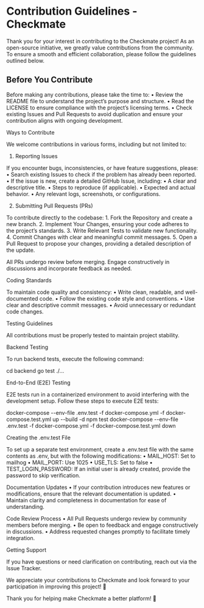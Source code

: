 # Contribution Guidelines - Checkmate

Thank you for your interest in contributing to the Checkmate project! As an open-source initiative, we greatly value contributions from the community. To ensure a smooth and efficient collaboration, please follow the guidelines outlined below.

## Before You Contribute

Before making any contributions, please take the time to:
• Review the README file to understand the project’s purpose and structure.
• Read the LICENSE to ensure compliance with the project’s licensing terms.
• Check existing Issues and Pull Requests to avoid duplication and ensure your contribution aligns with ongoing development.

Ways to Contribute

We welcome contributions in various forms, including but not limited to:

1. Reporting Issues

If you encounter bugs, inconsistencies, or have feature suggestions, please:
• Search existing Issues to check if the problem has already been reported.
• If the issue is new, create a detailed GitHub Issue, including:
• A clear and descriptive title.
• Steps to reproduce (if applicable).
• Expected and actual behavior.
• Any relevant logs, screenshots, or configurations.

2. Submitting Pull Requests (PRs)

To contribute directly to the codebase: 1. Fork the Repository and create a new branch. 2. Implement Your Changes, ensuring your code adheres to the project’s standards. 3. Write Relevant Tests to validate new functionality. 4. Commit Changes with clear and meaningful commit messages. 5. Open a Pull Request to propose your changes, providing a detailed description of the update.

All PRs undergo review before merging. Engage constructively in discussions and incorporate feedback as needed.

Coding Standards

To maintain code quality and consistency:
• Write clean, readable, and well-documented code.
• Follow the existing code style and conventions.
• Use clear and descriptive commit messages.
• Avoid unnecessary or redundant code changes.

Testing Guidelines

All contributions must be properly tested to maintain project stability.

Backend Testing

To run backend tests, execute the following command:

cd backend
go test ./...

End-to-End (E2E) Testing

E2E tests run in a containerized environment to avoid interfering with the development setup. Follow these steps to execute E2E tests:

docker-compose --env-file .env.test -f docker-compose.yml -f docker-compose.test.yml up --build -d
npm test
docker-compose --env-file .env.test -f docker-compose.yml -f docker-compose.test.yml down

Creating the .env.test File

To set up a separate test environment, create a .env.test file with the same contents as .env, but with the following modifications:
• MAIL_HOST: Set to mailhog
• MAIL_PORT: Use 1025
• USE_TLS: Set to false
• TEST_LOGIN_PASSWORD: If an initial user is already created, provide the password to skip verification.

Documentation Updates
• If your contribution introduces new features or modifications, ensure that the relevant documentation is updated.
• Maintain clarity and completeness in documentation for ease of understanding.

Code Review Process
• All Pull Requests undergo review by community members before merging.
• Be open to feedback and engage constructively in discussions.
• Address requested changes promptly to facilitate timely integration.

Getting Support

If you have questions or need clarification on contributing, reach out via the Issue Tracker.

We appreciate your contributions to Checkmate and look forward to your participation in improving this project! 🚀

Thank you for helping make Checkmate a better platform! 🎉
